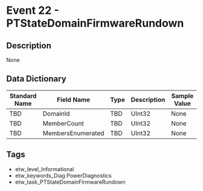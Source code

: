 # Event 22 - PTStateDomainFirmwareRundown

## Description
None

## Data Dictionary
|Standard Name|Field Name|Type|Description|Sample Value|
|---|---|---|---|---|
|TBD|DomainId|TBD|UInt32|None|None|
|TBD|MemberCount|TBD|UInt32|None|None|
|TBD|MembersEnumerated|TBD|UInt32|None|None|

## Tags
* etw_level_Informational
* etw_keywords_Diag PowerDiagnostics
* etw_task_PTStateDomainFirmwareRundown
